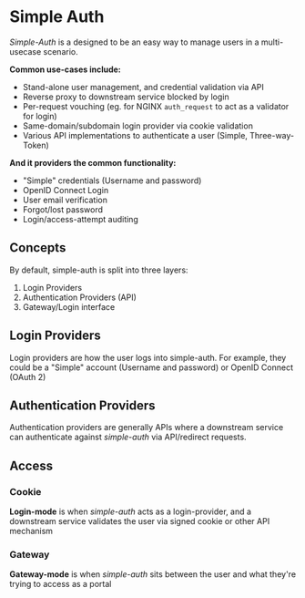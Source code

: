 # Simple Auth

*Simple-Auth* is a designed to be an easy way to manage users in a multi-usecase scenario.

**Common use-cases include:**

- Stand-alone user management, and credential validation via API
- Reverse proxy to downstream service blocked by login
- Per-request vouching (eg. for NGINX `auth_request` to act as a validator for login)
- Same-domain/subdomain login provider via cookie validation
- Various API implementations to authenticate a user (Simple, Three-way-Token)

**And it providers the common functionality:**

- "Simple" credentials (Username and password)
- OpenID Connect Login
- User email verification
- Forgot/lost password
- Login/access-attempt auditing

## Concepts

By default, simple-auth is split into three layers:

1. Login Providers
1. Authentication Providers (API)
1. Gateway/Login interface

## Login Providers

Login providers are how the user logs into simple-auth.  For example, they could be a "Simple" account (Username and password) or OpenID Connect (OAuth 2)

## Authentication Providers

Authentication providers are generally APIs where a downstream service can authenticate against *simple-auth* via API/redirect requests.

## Access

### Cookie

**Login-mode** is when *simple-auth* acts as a login-provider, and a downstream service validates the user via signed cookie or other API mechanism


### Gateway
**Gateway-mode** is when *simple-auth* sits between the user and what they're trying to access as a portal
